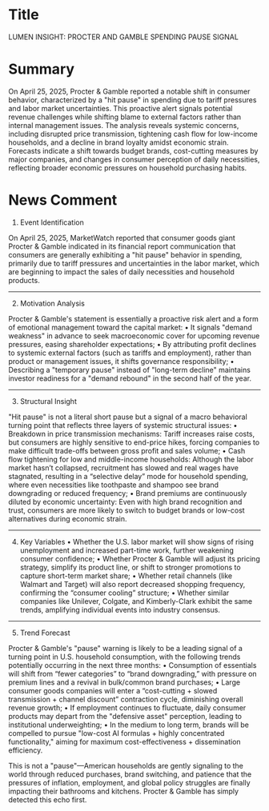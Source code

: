 # Title
LUMEN INSIGHT: PROCTER AND GAMBLE SPENDING PAUSE SIGNAL

# Summary
On April 25, 2025, Procter & Gamble reported a notable shift in consumer behavior, characterized by a "hit pause" in spending due to tariff pressures and labor market uncertainties. This proactive alert signals potential revenue challenges while shifting blame to external factors rather than internal management issues. The analysis reveals systemic concerns, including disrupted price transmission, tightening cash flow for low-income households, and a decline in brand loyalty amidst economic strain. Forecasts indicate a shift towards budget brands, cost-cutting measures by major companies, and changes in consumer perception of daily necessities, reflecting broader economic pressures on household purchasing habits.

# News Comment
1. Event Identification

On April 25, 2025, MarketWatch reported that consumer goods giant Procter & Gamble indicated in its financial report communication that consumers are generally exhibiting a "hit pause" behavior in spending, primarily due to tariff pressures and uncertainties in the labor market, which are beginning to impact the sales of daily necessities and household products.

---

2. Motivation Analysis

Procter & Gamble's statement is essentially a proactive risk alert and a form of emotional management toward the capital market:
   • It signals "demand weakness" in advance to seek macroeconomic cover for upcoming revenue pressures, easing shareholder expectations;
   • By attributing profit declines to systemic external factors (such as tariffs and employment), rather than product or management issues, it shifts governance responsibility;
   • Describing a "temporary pause" instead of "long-term decline" maintains investor readiness for a "demand rebound" in the second half of the year.

---

3. Structural Insight

"Hit pause" is not a literal short pause but a signal of a macro behavioral turning point that reflects three layers of systemic structural issues:
   • Breakdown in price transmission mechanisms: Tariff increases raise costs, but consumers are highly sensitive to end-price hikes, forcing companies to make difficult trade-offs between gross profit and sales volume;
   • Cash flow tightening for low and middle-income households: Although the labor market hasn’t collapsed, recruitment has slowed and real wages have stagnated, resulting in a “selective delay” mode for household spending, where even necessities like toothpaste and shampoo see brand downgrading or reduced frequency;
   • Brand premiums are continuously diluted by economic uncertainty: Even with high brand recognition and trust, consumers are more likely to switch to budget brands or low-cost alternatives during economic strain.

---

4. Key Variables
   • Whether the U.S. labor market will show signs of rising unemployment and increased part-time work, further weakening consumer confidence;
   • Whether Procter & Gamble will adjust its pricing strategy, simplify its product line, or shift to stronger promotions to capture short-term market share;
   • Whether retail channels (like Walmart and Target) will also report decreased shopping frequency, confirming the “consumer cooling” structure;
   • Whether similar companies like Unilever, Colgate, and Kimberly-Clark exhibit the same trends, amplifying individual events into industry consensus.

---

5. Trend Forecast

Procter & Gamble's "pause" warning is likely to be a leading signal of a turning point in U.S. household consumption, with the following trends potentially occurring in the next three months:
   • Consumption of essentials will shift from “fewer categories” to “brand downgrading,” with pressure on premium lines and a revival in bulk/common brand purchases;
   • Large consumer goods companies will enter a “cost-cutting + slowed transmission + channel discount” contraction cycle, diminishing overall revenue growth;
   • If employment continues to fluctuate, daily consumer products may depart from the "defensive asset" perception, leading to institutional underweighting;
   • In the medium to long term, brands will be compelled to pursue "low-cost AI formulas + highly concentrated functionality," aiming for maximum cost-effectiveness + dissemination efficiency.

This is not a "pause"—American households are gently signaling to the world through reduced purchases, brand switching, and patience that the pressures of inflation, employment, and global policy struggles are finally impacting their bathrooms and kitchens. Procter & Gamble has simply detected this echo first.
